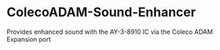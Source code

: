 # ColecoADAM-Sound-Enhancer
Provides enhanced sound with the AY-3-8910 IC via the Coleco ADAM Expansion port
